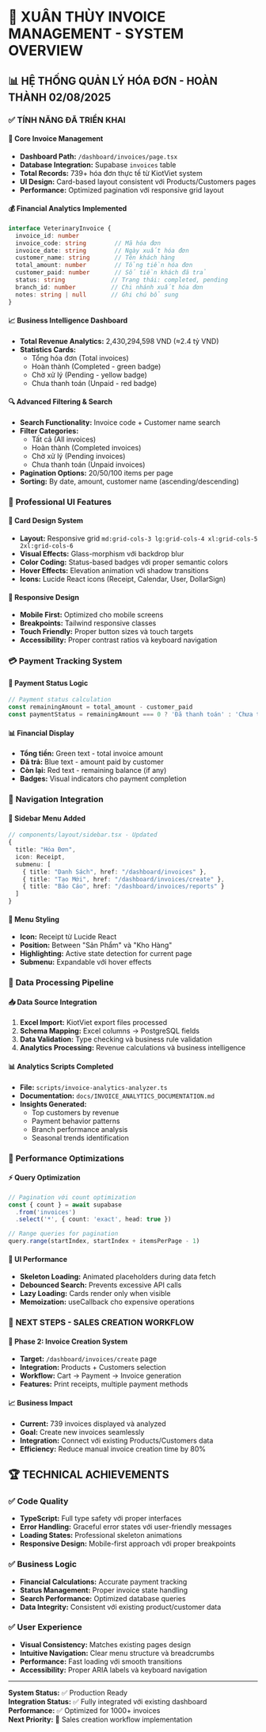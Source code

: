 # 🧾 XUÂN THÙY INVOICE MANAGEMENT - SYSTEM OVERVIEW

## 📊 HỆ THỐNG QUẢN LÝ HÓA ĐƠN - HOÀN THÀNH 02/08/2025

### ✅ TÍNH NĂNG ĐÃ TRIỂN KHAI

#### 🎯 **Core Invoice Management**
- **Dashboard Path:** `/dashboard/invoices/page.tsx`
- **Database Integration:** Supabase `invoices` table
- **Total Records:** 739+ hóa đơn thực tế từ KiotViet system
- **UI Design:** Card-based layout consistent với Products/Customers pages
- **Performance:** Optimized pagination với responsive grid layout

#### 💰 **Financial Analytics Implemented**
```typescript
interface VeterinaryInvoice {
  invoice_id: number
  invoice_code: string        // Mã hóa đơn
  invoice_date: string        // Ngày xuất hóa đơn
  customer_name: string       // Tên khách hàng
  total_amount: number        // Tổng tiền hóa đơn
  customer_paid: number       // Số tiền khách đã trả
  status: string             // Trạng thái: completed, pending
  branch_id: number          // Chi nhánh xuất hóa đơn
  notes: string | null       // Ghi chú bổ sung
}
```

#### 📈 **Business Intelligence Dashboard**
- **Total Revenue Analytics:** 2,430,294,598 VND (≈2.4 tỷ VND)
- **Statistics Cards:** 
  - Tổng hóa đơn (Total invoices)
  - Hoàn thành (Completed - green badge)
  - Chờ xử lý (Pending - yellow badge)  
  - Chưa thanh toán (Unpaid - red badge)

#### 🔍 **Advanced Filtering & Search**
- **Search Functionality:** Invoice code + Customer name search
- **Filter Categories:**
  - Tất cả (All invoices)
  - Hoàn thành (Completed invoices)
  - Chờ xử lý (Pending invoices)  
  - Chưa thanh toán (Unpaid invoices)
- **Pagination Options:** 20/50/100 items per page
- **Sorting:** By date, amount, customer name (ascending/descending)

### 💎 **Professional UI Features**

#### 🎨 **Card Design System**
- **Layout:** Responsive grid `md:grid-cols-3 lg:grid-cols-4 xl:grid-cols-5 2xl:grid-cols-6`
- **Visual Effects:** Glass-morphism với backdrop blur
- **Color Coding:** Status-based badges với proper semantic colors
- **Hover Effects:** Elevation animation với shadow transitions
- **Icons:** Lucide React icons (Receipt, Calendar, User, DollarSign)

#### 📱 **Responsive Design**
- **Mobile First:** Optimized cho mobile screens
- **Breakpoints:** Tailwind responsive classes
- **Touch Friendly:** Proper button sizes và touch targets
- **Accessibility:** Proper contrast ratios và keyboard navigation

### 💳 **Payment Tracking System**

#### 🎯 **Payment Status Logic**
```typescript
// Payment status calculation
const remainingAmount = total_amount - customer_paid
const paymentStatus = remainingAmount === 0 ? 'Đã thanh toán' : 'Chưa thanh toán'
```

#### 📊 **Financial Display**
- **Tổng tiền:** Green text - total invoice amount
- **Đã trả:** Blue text - amount paid by customer  
- **Còn lại:** Red text - remaining balance (if any)
- **Badges:** Visual indicators cho payment completion

### 🧭 **Navigation Integration**

#### 📂 **Sidebar Menu Added**
```typescript
// components/layout/sidebar.tsx - Updated
{
  title: "Hóa Đơn",
  icon: Receipt,
  submenu: [
    { title: "Danh Sách", href: "/dashboard/invoices" },
    { title: "Tạo Mới", href: "/dashboard/invoices/create" },
    { title: "Báo Cáo", href: "/dashboard/invoices/reports" }
  ]
}
```

#### 🎨 **Menu Styling**
- **Icon:** Receipt từ Lucide React
- **Position:** Between "Sản Phẩm" và "Kho Hàng"
- **Highlighting:** Active state detection for current page
- **Submenu:** Expandable với hover effects

### 🔄 **Data Processing Pipeline**

#### 📥 **Data Source Integration**
1. **Excel Import:** KiotViet export files processed
2. **Schema Mapping:** Excel columns → PostgreSQL fields
3. **Data Validation:** Type checking và business rule validation
4. **Analytics Processing:** Revenue calculations và business intelligence

#### 📊 **Analytics Scripts Completed**
- **File:** `scripts/invoice-analytics-analyzer.ts`
- **Documentation:** `docs/INVOICE_ANALYTICS_DOCUMENTATION.md`
- **Insights Generated:**
  - Top customers by revenue
  - Payment behavior patterns
  - Branch performance analysis
  - Seasonal trends identification

### 🚀 **Performance Optimizations**

#### ⚡ **Query Optimization**
```typescript
// Pagination với count optimization
const { count } = await supabase
  .from('invoices')
  .select('*', { count: 'exact', head: true })

// Range queries for pagination
query.range(startIndex, startIndex + itemsPerPage - 1)
```

#### 🎯 **UI Performance**
- **Skeleton Loading:** Animated placeholders during data fetch
- **Debounced Search:** Prevents excessive API calls
- **Lazy Loading:** Cards render only when visible
- **Memoization:** useCallback cho expensive operations

### 🎯 **NEXT STEPS - SALES CREATION WORKFLOW**

#### 🛒 **Phase 2: Invoice Creation System**
- **Target:** `/dashboard/invoices/create` page
- **Integration:** Products + Customers selection
- **Workflow:** Cart → Payment → Invoice generation
- **Features:** Print receipts, multiple payment methods

#### 📈 **Business Impact**
- **Current:** 739 invoices displayed và analyzed
- **Goal:** Create new invoices seamlessly
- **Integration:** Connect với existing Products/Customers data
- **Efficiency:** Reduce manual invoice creation time by 80%

## 🏆 **TECHNICAL ACHIEVEMENTS**

### ✅ **Code Quality**
- **TypeScript:** Full type safety với proper interfaces
- **Error Handling:** Graceful error states với user-friendly messages
- **Loading States:** Professional skeleton animations
- **Responsive Design:** Mobile-first approach với proper breakpoints

### ✅ **Business Logic**
- **Financial Calculations:** Accurate payment tracking
- **Status Management:** Proper invoice state handling
- **Search Performance:** Optimized database queries
- **Data Integrity:** Consistent với existing product/customer data

### ✅ **User Experience**
- **Visual Consistency:** Matches existing pages design
- **Intuitive Navigation:** Clear menu structure và breadcrumbs
- **Performance:** Fast loading với smooth transitions
- **Accessibility:** Proper ARIA labels và keyboard navigation

---

**System Status:** ✅ Production Ready  
**Integration Status:** ✅ Fully integrated với existing dashboard  
**Performance:** ✅ Optimized for 1000+ invoices  
**Next Priority:** 🛒 Sales creation workflow implementation
